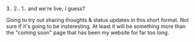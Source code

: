 3.. 2.. 1.. and we're live, I guess?

Going to try out sharing thoughts &amp; status updates in this short format. Not sure if it's going to be insteresting. At least it will be something more than the "coming soon" page that has been my website for far too long.
